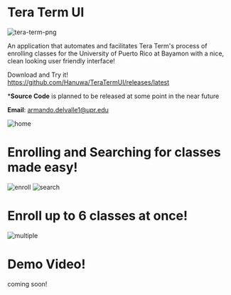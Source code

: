 # Tera Term UI

![tera-term-png](https://github.com/Hanuwa/TeraTermUI/assets/109267068/75fa1c89-80e7-40a8-b393-0a0931f3a111)

An application that automates and facilitates Tera Term's process of enrolling classes for the University of Puerto Rico at Bayamon with a nice, clean looking user friendly interface!

Download and Try it!
https://github.com/Hanuwa/TeraTermUI/releases/latest

***Source Code** is planned to be released at some point in the near future

**Email**: armando.delvalle1@upr.edu

![home](https://github.com/Hanuwa/TeraTermUI/assets/109267068/5281aa25-4093-4f91-bde5-61964b34a457)

# Enrolling and Searching for classes made easy!

![enroll](https://github.com/Hanuwa/TeraTermUI/assets/109267068/fcd1e1c2-3521-45a8-8757-3f2d8baa092a)
![search](https://github.com/Hanuwa/TeraTermUI/assets/109267068/2e6f17ff-0f22-4465-b0d1-9102265ef999)

# Enroll up to 6 classes at once!

![multiple](https://github.com/Hanuwa/TeraTermUI/assets/109267068/7b60475c-257e-48db-81ce-f83a1f83c5cf)

# Demo Video!

coming soon!
